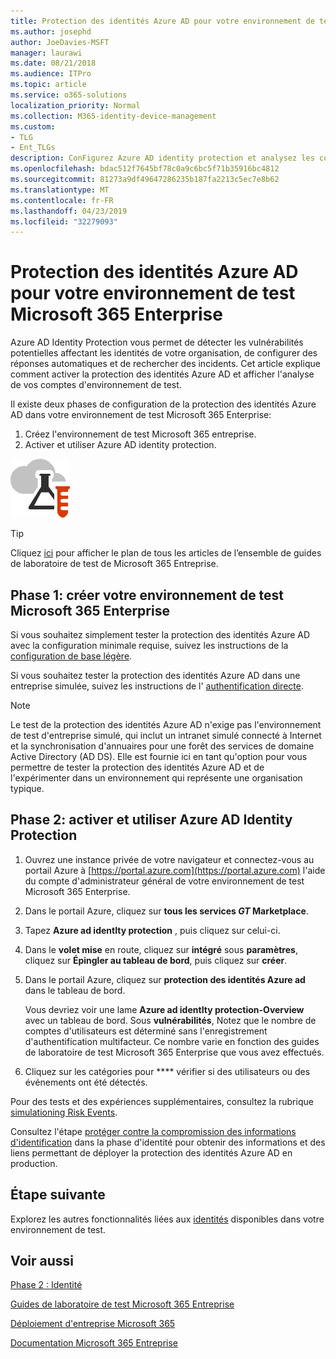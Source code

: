 ```yaml
---
title: Protection des identités Azure AD pour votre environnement de test Microsoft 365 Enterprise
ms.author: josephd
author: JoeDavies-MSFT
manager: laurawi
ms.date: 08/21/2018
ms.audience: ITPro
ms.topic: article
ms.service: o365-solutions
localization_priority: Normal
ms.collection: M365-identity-device-management
ms.custom:
- TLG
- Ent_TLGs
description: ConFigurez Azure AD identity protection et analysez les comptes actuels dans votre environnement de test Microsoft 365 Enterprise.
ms.openlocfilehash: bdac512f7645bf78c0a9c6bc5f71b35916bc4812
ms.sourcegitcommit: 81273a9df49647286235b187fa2213c5ec7e8b62
ms.translationtype: MT
ms.contentlocale: fr-FR
ms.lasthandoff: 04/23/2019
ms.locfileid: "32279093"
---
```

# <a name="azure-ad-identity-protection-for-your-microsoft-365-enterprise-test-environment"></a>Protection des identités Azure AD pour votre environnement de test Microsoft 365 Enterprise

Azure AD Identity Protection vous permet de détecter les vulnérabilités potentielles affectant les identités de votre organisation, de configurer des réponses automatiques et de rechercher des incidents. Cet article explique comment activer la protection des identités Azure AD et afficher l'analyse de vos comptes d'environnement de test.

Il existe deux phases de configuration de la protection des identités Azure AD dans votre environnement de test Microsoft 365 Enterprise:

1. Créez l'environnement de test Microsoft 365 entreprise.
2. Activer et utiliser Azure AD identity protection.

![Guides de Laboratoire de Test pour Microsoft Cloud](media/m365-enterprise-test-lab-guides/cloud-tlg-icon.png) 
    
> [!TIP]
> Cliquez [ici](https://aka.ms/m365etlgstack) pour afficher le plan de tous les articles de l’ensemble de guides de laboratoire de test de Microsoft 365 Entreprise.
  
## <a name="phase-1-build-out-your-microsoft-365-enterprise-test-environment"></a>Phase 1: créer votre environnement de test Microsoft 365 Enterprise

Si vous souhaitez simplement tester la protection des identités Azure AD avec la configuration minimale requise, suivez les instructions de la [configuration de base légère](lightweight-base-configuration-microsoft-365-enterprise.md).
  
Si vous souhaitez tester la protection des identités Azure AD dans une entreprise simulée, suivez les instructions de l' [authentification directe](pass-through-auth-m365-ent-test-environment.md).
  
> [!NOTE]
> Le test de la protection des identités Azure AD n'exige pas l'environnement de test d'entreprise simulé, qui inclut un intranet simulé connecté à Internet et la synchronisation d'annuaires pour une forêt des services de domaine Active Directory (AD DS). Elle est fournie ici en tant qu'option pour vous permettre de tester la protection des identités Azure AD et de l'expérimenter dans un environnement qui représente une organisation typique. 
  
## <a name="phase-2-enable-and-use-azure-ad-identity-protection"></a>Phase 2: activer et utiliser Azure AD Identity Protection

1. Ouvrez une instance privée de votre navigateur et connectez-vous au portail Azure à [https://portal.azure.com](https://portal.azure.com) l'aide du compte d'administrateur général de votre environnement de test Microsoft 365 Enterprise.
2. Dans le portail Azure, cliquez sur **tous les services _GT_ Marketplace**.
3. Tapez **Azure ad identIty protection** , puis cliquez sur celui-ci.
4. Dans le **volet mise** en route, cliquez sur **intégré** sous **paramètres**, cliquez sur **Épingler au tableau de bord**, puis cliquez sur **créer**.
5. Dans le portail Azure, cliquez sur **protection des identités Azure ad** dans le tableau de bord. 

   Vous devriez voir une lame **Azure ad identIty protection-Overview** avec un tableau de bord. Sous **vulnérabilités**, Notez que le nombre de comptes d'utilisateurs est déterminé sans l'enregistrement d'authentification multifacteur. Ce nombre varie en fonction des guides de laboratoire de test Microsoft 365 Enterprise que vous avez effectués.

6. Cliquez sur les catégories pour **** vérifier si des utilisateurs ou des événements ont été détectés.

Pour des tests et des expériences supplémentaires, consultez la rubrique [simulationing Risk Events](https://docs.microsoft.com/azure/active-directory/active-directory-identityprotection-playbook).

Consultez l'étape [protéger contre la compromission des informations d'identification](identity-multi-factor-authentication.md#identity-ident-prot) dans la phase d'identité pour obtenir des informations et des liens permettant de déployer la protection des identités Azure AD en production.

## <a name="next-step"></a>Étape suivante

Explorez les autres fonctionnalités liées aux [identités](m365-enterprise-test-lab-guides.md#identity) disponibles dans votre environnement de test.

## <a name="see-also"></a>Voir aussi

[Phase 2 : Identité](identity-infrastructure.md)

[Guides de laboratoire de test Microsoft 365 Entreprise](m365-enterprise-test-lab-guides.md)

[Déploiement d'entreprise Microsoft 365](deploy-microsoft-365-enterprise.md)

[Documentation Microsoft 365 Entreprise](https://docs.microsoft.com/microsoft-365-enterprise/)
